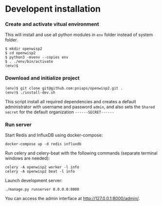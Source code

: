 # Developent installation  

### Create and activate vitual environment

This will install and use all python modules in `env` folder instead of system folder.

```shell script
$ mkdir openwisp2
$ cd openwisp2
$ python3 -mvenv --copies env
$ . ./env/bin/activate
(env)$ 
```

### Download and initialize project 

```
(env)$ git clone git@github.com:pniaps/openwisp2.git .
(env)$ ./install-dev.sh
```

This script install all required dependencies and creates a default administrator with username and password `admin`, and also sets the `Shared secret` for the default organization `------SECRET------`

### Run server
Start Redis and InfluxDB using docker-compose:
```shell script
docker-compose up -d redis influxdb
```
Run celery and celery-beat with the following commands (separate terminal windows are needed):
```shell script
celery -A openwisp2 worker -l info
celery -A openwisp2 beat -l info
```
Launch development server:
```shell script
./manage.py runserver 0.0.0.0:8000
```
You can access the admin interface at http://127.0.0.1:8000/admin/.
